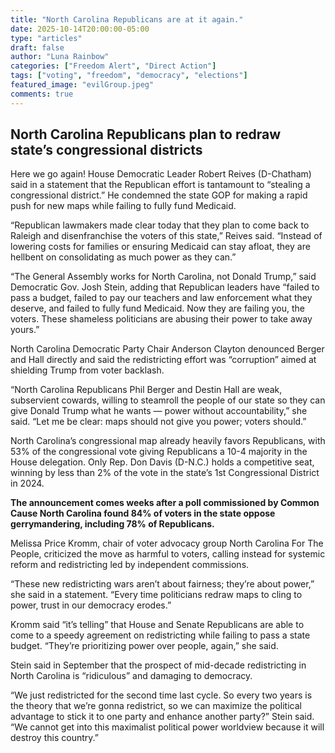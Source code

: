 ```yaml
---
title: "North Carolina Republicans are at it again."
date: 2025-10-14T20:00:00-05:00
type: "articles"
draft: false
author: "Luna Rainbow"
categories: ["Freedom Alert", "Direct Action"]
tags: ["voting", "freedom", "democracy", "elections"]
featured_image: "evilGroup.jpeg"
comments: true
---
```


## North Carolina Republicans plan to redraw state’s congressional districts

Here we go again!
House Democratic Leader Robert Reives (D-Chatham) said in a statement that the Republican effort is tantamount to “stealing a congressional district.” He condemned the state GOP for making a rapid push for new maps while failing to fully fund Medicaid.

“Republican lawmakers made clear today that they plan to come back to Raleigh and disenfranchise the voters of this state,” Reives said. “Instead of lowering costs for families or ensuring Medicaid can stay afloat, they are hellbent on consolidating as much power as they can.”

“The General Assembly works for North Carolina, not Donald Trump,” said Democratic Gov. Josh Stein, adding that Republican leaders have “failed to pass a budget, failed to pay our teachers and law enforcement what they deserve, and failed to fully fund Medicaid. Now they are failing you, the voters. These shameless politicians are abusing their power to take away yours.”

North Carolina Democratic Party Chair Anderson Clayton denounced Berger and Hall directly and said the redistricting effort was “corruption” aimed at shielding Trump from voter backlash.

“North Carolina Republicans Phil Berger and Destin Hall are weak, subservient cowards, willing to steamroll the people of our state so they can give Donald Trump what he wants — power without accountability,” she said. “Let me be clear: maps should not give you power; voters should.”

North Carolina’s congressional map already heavily favors Republicans, with 53% of the congressional vote giving Republicans a 10-4 majority in the House delegation. Only Rep. Don Davis (D-N.C.) holds a competitive seat, winning by less than 2% of the vote in the state’s 1st Congressional District in 2024.

**The announcement comes weeks after a poll commissioned by Common Cause North Carolina found 84% of voters in the state oppose gerrymandering, including 78% of Republicans.**

Melissa Price Kromm, chair of voter advocacy group North Carolina For The People, criticized the move as harmful to voters, calling instead for systemic reform and redistricting led by independent commissions.

“These new redistricting wars aren’t about fairness; they’re about power,” she said in a statement. “Every time politicians redraw maps to cling to power, trust in our democracy erodes.”

Kromm said “it’s telling” that House and Senate Republicans are able to come to a speedy agreement on redistricting while failing to pass a state budget. “They’re prioritizing power over people, again,” she said.

Stein said in September that the prospect of mid-decade redistricting in North Carolina is “ridiculous” and damaging to democracy.

“We just redistricted for the second time last cycle. So every two years is the theory that we’re gonna redistrict, so we can maximize the political advantage to stick it to one party and enhance another party?” Stein said. “We cannot get into this maximalist political power worldview because it will destroy this country.”
